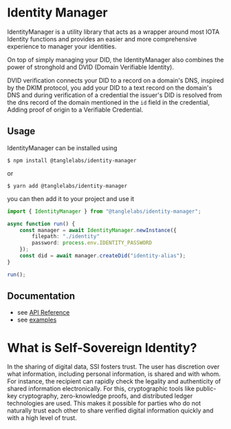 # Identity Manager

IdentityManager is a utility library that acts as a wrapper around most IOTA Identity functions and provides an easier and more comprehensive experience to manager your identities.

On top of simply managing your DID, the IdentityManager also combines the power of stronghold and DVID (Domain Verifiable Identity).

DVID verification connects your DID to a record on a domain's DNS, inspired by the DKIM protocol, you add your DID to a text record on the domain's DNS and during verification of a credential the issuer's DID is resolved from the dns record of the domain mentioned in the `id` field in the credential, Adding proof of origin to a Verifiable Credential.

## Usage

IdentityManager can be installed using

```
$ npm install @tanglelabs/identity-manager
```

or

```
$ yarn add @tanglelabs/identity-manager
```

you can then add it to your project and use it

```ts
import { IdentityManager } from "@tanglelabs/identity-manager";

async function run() {
    const manager = await IdentityManager.newInstance({
        filepath: "./identity"
        password: process.env.IDENTITY_PASSWORD
    });
    const did = await manager.createDid("identity-alias");
}

run();
```

## Documentation

- see [API Reference](docs/api-ref.md)
- see [examples](docs/examples)

# What is Self-Sovereign Identity?

In the sharing of digital data, SSI fosters trust. The user has discretion over what information, including personal information, is shared and with whom. For instance, the recipient can rapidly check the legality and authenticity of shared information electronically. For this, cryptographic tools like public-key cryptography, zero-knowledge proofs, and distributed ledger technologies are used. This makes it possible for parties who do not naturally trust each other to share verified digital information quickly and with a high level of trust.


